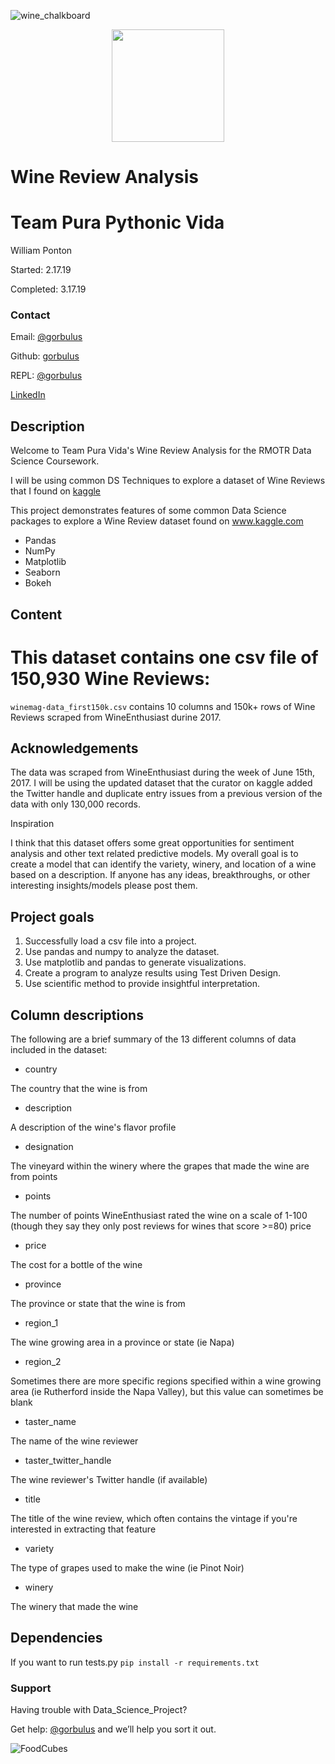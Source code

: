 ![wine_chalkboard](https://user-images.githubusercontent.com/19881320/54493655-d8c4ea00-48a8-11e9-8b50-28394f91ba62.jpg)

<p align="center">
  <img width="180" src="https://user-images.githubusercontent.com/19881320/54484151-b85c4780-4836-11e9-923f-c5e0e5afe866.jpg">
</p>

# Wine Review Analysis

# Team Pura Pythonic Vida

William Ponton

Started: 2.17.19

Completed: 3.17.19

### Contact

Email: [@gorbulus](waponton@gmail.com)

Github: [gorbulus](https://github.com/gorbulus)

REPL: [@gorbulus](https://repl.it/@gorbulus)

[LinkedIn](https://www.linkedin.com/in/williampontoncfsp/)

## Description
Welcome to Team Pura Vida's Wine Review Analysis for the RMOTR Data Science Coursework.  

I will be using common DS Techniques to explore a dataset of Wine Reviews that I found on [kaggle](https://www.kaggle.com/zynicide/wine-reviews)

This project demonstrates features of some common Data Science packages to explore a Wine Review dataset found on www.kaggle.com 

- Pandas
- NumPy
- Matplotlib
- Seaborn
- Bokeh

## Content

# This dataset contains one csv file of 150,930 Wine Reviews:

```winemag-data_first150k.csv``` contains 10 columns and 150k+ rows of Wine Reviews scraped from WineEnthusiast durine 2017.

## Acknowledgements

The data was scraped from WineEnthusiast during the week of June 15th, 2017. I will be using the updated dataset that the curator on kaggle added the Twitter handle and duplicate entry issues from a previous version of the data with only 130,000 records.

Inspiration


I think that this dataset offers some great opportunities for sentiment analysis and other text related predictive models. My overall goal is to create a model that can identify the variety, winery, and location of a wine based on a description. If anyone has any ideas, breakthroughs, or other interesting insights/models please post them.


## Project goals

1. Successfully load a csv file into a project.
2. Use pandas and numpy to analyze the dataset.
3. Use matplotlib and pandas to generate visualizations.
4. Create a program to analyze results using Test Driven Design.
5. Use scientific method to provide insightful interpretation.

## Column descriptions

The following are a brief summary of the 13 different columns of data included in the dataset:

- country

The country that the wine is from

- description

A description of the wine's flavor profile

- designation

The vineyard within the winery where the grapes that made the wine are from
points

- points

The number of points WineEnthusiast rated the wine on a scale of 1-100 (though they say they only post reviews for wines that score >=80)
price

- price

The cost for a bottle of the wine

- province

The province or state that the wine is from

- region_1

The wine growing area in a province or state (ie Napa)

- region_2

Sometimes there are more specific regions specified within a wine growing area (ie Rutherford inside the Napa Valley), but this value can sometimes be blank

- taster_name

The name of the wine reviewer

- taster_twitter_handle

The wine reviewer's Twitter handle (if available)

- title

The title of the wine review, which often contains the vintage if you're interested in extracting that feature

- variety

The type of grapes used to make the wine (ie Pinot Noir)

- winery

The winery that made the wine


## Dependencies
If you want to run tests.py ```pip install -r requirements.txt```

### Support

Having trouble with Data_Science_Project? 

Get help: [@gorbulus](waponton@gmail.com) and we’ll help you sort it out.

![FoodCubes](https://user-images.githubusercontent.com/19881320/54451802-09cae080-472a-11e9-9add-d6a051bacada.jpg)
